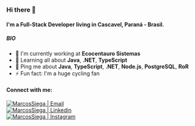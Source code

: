 ### Hi there 👋

#### I'm a Full-Stack Developer living in Cascavel, Paraná - Brasil.

##### BIO

- 🏢 I'm currently working at **Ecocentauro Sistemas**
- 🌱 Learning all about **Java**, **.NET**, **TypeScript**
- 💬 Ping me about  **Java**, **TypeScript**, **.NET**, **Node.js**, **PostgreSQL**, **RoR** 
- ⚡️ Fun fact: I'm a huge cycling fan

#### Connect with me:

[<img align="center" alt="MarcosSiega | Email" src="https://img.shields.io/badge/Email-marcosmsiega@gmail.com-blue?style=flat-square&logo=gmail" />][email] <br/>
[<img align="center" alt="MarcosSiega | Linkedin" src="https://img.shields.io/badge/Linkedin-Marcos%20Siega%20-blue?style=flat-square&logo=linkedin" />][linkedin] <br/>
[<img align="center" alt="MarcosSiega | Instagram" src="https://img.shields.io/badge/Instagram-Marcos%20Siega-blue?style=flat-square&logo=Instagram" />][instagram]

[email]: mailto:marcosmsiega@gmail.com
[linkedin]: https://www.linkedin.com/in/marcos-siega/
[instagram]: https://www.instagram.com/marcossiega/
